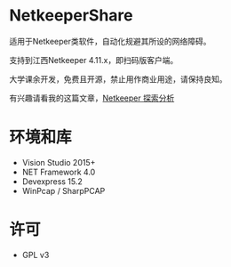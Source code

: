 # NetkeeperShare
适用于Netkeeper类软件，自动化规避其所设的网络障碍。

支持到江西Netkeeper 4.11.x，即扫码版客户端。

大学课余开发，免费且开源，禁止用作商业用途，请保持良知。

有兴趣请看我的这篇文章，[Netkeeper 探索分析](https://www.jianshu.com/p/c76432968fd6)


# 环境和库
* Vision Studio 2015+
* NET Framework 4.0
* Devexpress 15.2
* WinPcap / SharpPCAP


# 许可
* GPL v3
